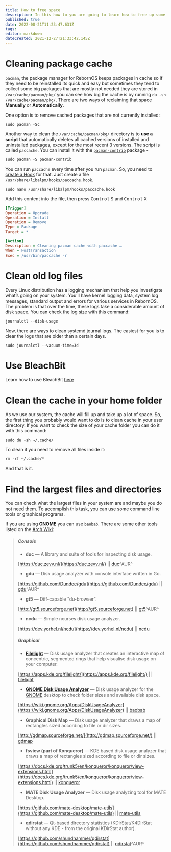 ```yaml
---
title: How to free space
description: In this how to you are going to learn how to free up some storage.
published: true
date: 2022-08-21T11:23:47.631Z
tags: 
editor: markdown
dateCreated: 2021-12-27T21:33:42.145Z
---
```


# Cleaning package cache

`pacman`, the package manager for RebornOS keeps packages in cache so if they need to be reinstalled its quick and easy but sometimes they tend to collect some big packages that are mostly not needed they are stored in `/var/cache/pacman/pkg/` you can see how big the cache is by running `du -sh /var/cache/pacman/pkg/`. There are two ways of reclaiming that space **Manually** or **Automatically**.

One option is to remove cached packages that are not currently installed:

```
sudo pacman -Sc
```

Another way to clean the `/var/cache/pacman/pkg/` directory is to **use a script** that automatically deletes all cached versions of installed and uninstalled packages, except for the most recent 3 versions. The script is called `paccache`. You can install it with the [`pacman-contrib`](https://archlinux.org/packages/community/x86_64/pacman-contrib) package - 

```
sudo pacman -S pacman-contrib
```

You can run `paccache` every time after you run `pacman`. So, you need to [create a Hook](https://wiki.archlinux.org/title/Pacman#Hooks) for that. Just create a file `/usr/share/libalpm/hooks/paccache.hook`.

```
sudo nano /usr/share/libalpm/hooks/paccache.hook
```

Add this content into the file, then press <kbd>Control</kbd> <kbd>S</kbd> and <kbd>Control</kbd> <kbd>X</kbd>

```ini
[Trigger]
Operation = Upgrade
Operation = Install
Operation = Remove
Type = Package
Target = *

[Action]
Description = Cleaning pacman cache with paccache …
When = PostTransaction
Exec = /usr/bin/paccache -r
```
# Clean old log files
Every Linux distribution has a logging mechanism that help you investigate what’s going on your system. You’ll have kernel logging data, system log messages, standard output and errors for various services in RebornOS. The problem is that over the time, these logs take a considerable amount of disk space. You can check the log size with this command:
```
journalctl --disk-usage
```


Now, there are ways to clean systemd journal logs. The easiest for you is to clear the logs that are older than a certain days.
```
sudo journalctl --vacuum-time=3d
```
# Use BleachBit
Learn how to use BleachBit [here](/apps/bleachbit)

# Clean the cache in your home folder

As we use our system, the cache will fill up and take up a lot of space. So, the first thing you probably would want to do is to clean cache in your user directory. If you want to check the size of your cache folder you can do it with this command:

```
sudo du -sh ~/.cache/
```

To clean it you need to remove all files inside it:

```
rm -rf ~/.cache/*
```

And that is it.

# Find the largest files and directories

You can check what the largest files in your system are and maybe you do not need them. To accomplish this task, you can use some command line tools or graphical programs.

If you are using **GNOME** you can use [`baobab`](https://archlinux.org/packages/extra/x86_64/baobab). There are some other tools listed on the [Arch Wiki](https://wiki.archlinux.org/title/List_of_applications/Utilities#Disk_usage_display):

> ##### Console
> 
> -   **duc** — A library and suite of tools for inspecting disk usage.
> 
> [https://duc.zevv.nl/](https://duc.zevv.nl/) || [duc](https://aur.archlinux.org/packages/duc/)^AUR^
> 
> -   **gdu** — Disk usage analyzer with console interface written in Go.
> 
> [https://github.com/Dundee/gdu](https://github.com/Dundee/gdu) || [gdu](https://aur.archlinux.org/packages/gdu/)^AUR^
> 
> -   **gt5** — Diff-capable "du-browser".
> 
> [http://gt5.sourceforge.net](http://gt5.sourceforge.net) || [gt5](https://aur.archlinux.org/packages/gt5/)^AUR^
> 
> -   **ncdu** — Simple ncurses disk usage analyzer.
> 
> [https://dev.yorhel.nl/ncdu](https://dev.yorhel.nl/ncdu) || [ncdu](https://archlinux.org/packages/?name=ncdu)
> 
> ##### Graphical
> 
> -   [**Filelight**](https://en.wikipedia.org/wiki/Filelight) — Disk usage analyzer that creates an interactive map of concentric, segmented rings that help visualise disk usage on your computer.
> 
> [https://apps.kde.org/filelight/](https://apps.kde.org/filelight/) || [filelight](https://archlinux.org/packages/?name=filelight)
> 
> -   [**GNOME Disk Usage Analyzer**](https://en.wikipedia.org/wiki/Disk_Usage_Analyzer) — Disk usage analyzer for the [GNOME](https://wiki.archlinux.org/title/GNOME) desktop to check folder sizes and available disk space.
> 
> [https://wiki.gnome.org/Apps/DiskUsageAnalyzer](https://wiki.gnome.org/Apps/DiskUsageAnalyzer) || [baobab](https://archlinux.org/packages/?name=baobab)
> 
> -   **Graphical Disk Map** — Disk usage analyzer that draws a map of rectangles sized according to file or dir sizes.
> 
> [http://gdmap.sourceforge.net/](http://gdmap.sourceforge.net/) || [gdmap](https://archlinux.org/packages/?name=gdmap)
> 
> -   **fsview (part of Konqueror)** — KDE based disk usage analyzer that draws a map of rectangles sized according to file or dir sizes.
> 
> [https://docs.kde.org/trunk5/en/konqueror/konqueror/view-extensions.html](https://docs.kde.org/trunk5/en/konqueror/konqueror/view-extensions.html) || [konqueror](https://archlinux.org/packages/?name=konqueror)
> 
> -   **MATE Disk Usage Analyzer** — Disk usage analyzing tool for MATE Desktop.
> 
> [https://github.com/mate-desktop/mate-utils](https://github.com/mate-desktop/mate-utils) || [mate-utils](https://archlinux.org/packages/?name=mate-utils)
> 
> -   **qdirstat** — Qt-based directory statistics (KDirStat/K4DirStat without any KDE - from the original KDirStat author).
> 
> [https://github.com/shundhammer/qdirstat](https://github.com/shundhammer/qdirstat) || [qdirstat](https://aur.archlinux.org/packages/qdirstat/)^AUR^